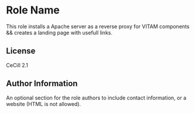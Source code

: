 Role Name
=========

This role installs a Apache server as a reverse proxy for VITAM components && creates a landing page with usefull links.

License
-------

CeCill 2.1

Author Information
------------------

An optional section for the role authors to include contact information, or a website (HTML is not allowed).
